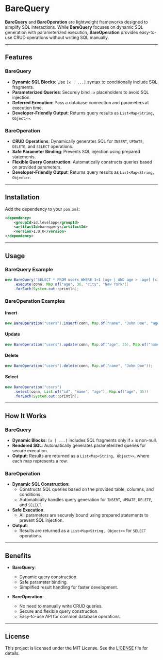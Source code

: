 # **BareQuery**

**BareQuery** and **BareOperation** are lightweight frameworks designed to simplify SQL interactions. While **BareQuery** focuses on dynamic SQL generation with parameterized execution, **BareOperation** provides easy-to-use CRUD operations without writing SQL manually.

---

## **Features**

### **BareQuery**
- **Dynamic SQL Blocks**: Use `[x | ...]` syntax to conditionally include SQL fragments.
- **Parameterized Queries**: Securely bind `:x` placeholders to avoid SQL injection.
- **Deferred Execution**: Pass a database connection and parameters at execution time.
- **Developer-Friendly Output**: Returns query results as `List<Map<String, Object>>`.

### **BareOperation**
- **CRUD Operations**: Dynamically generates SQL for `INSERT`, `UPDATE`, `DELETE`, and `SELECT` operations.
- **Safe Parameter Binding**: Prevents SQL injection using prepared statements.
- **Flexible Query Construction**: Automatically constructs queries based on provided parameters.
- **Developer-Friendly Output**: Returns query results as `List<Map<String, Object>>`.

---

## **Installation**

Add the dependency to your `pom.xml`:
```xml
<dependency>
    <groupId>id.levelapp</groupId>
    <artifactId>barequery</artifactId>
    <version>1.0.0</version>
</dependency>
```

---

## **Usage**

### BareQuery Example
```java
new BareQuery("SELECT * FROM users WHERE 1=1 [age | AND age > :age] [city | AND city = :city]")
    .execute(conn, Map.of("age", 30, "city", "New York"))
    .forEach(System.out::println);
```

### BareOperation Examples

#### Insert
```java
new BareOperation("users").insert(conn, Map.of("name", "John Doe", "age", 30));
```

#### Update
```java
new BareOperation("users").update(conn, Map.of("age", 35), Map.of("name", "John Doe"));
```

#### Delete
```java
new BareOperation("users").delete(conn, Map.of("name", "John Doe"));
```

#### Select
```java
new BareOperation("users")
    .select(conn, List.of("id", "name", "age"), Map.of("age", 35))
    .forEach(System.out::println);
```

---

## **How It Works**

### BareQuery
- **Dynamic Blocks**: `[x | ...]` includes SQL fragments only if `x` is non-null.
- **Rendered SQL**: Automatically generates parameterized queries for secure execution.
- **Output**: Results are returned as a `List<Map<String, Object>>`, where each map represents a row.

### BareOperation
- **Dynamic SQL Construction**:
  - Constructs SQL queries based on the provided table, columns, and conditions.
  - Automatically handles query generation for `INSERT`, `UPDATE`, `DELETE`, and `SELECT`.
- **Safe Execution**:
  - All parameters are securely bound using prepared statements to prevent SQL injection.
- **Output**:
  - Results are returned as a `List<Map<String, Object>>` for `SELECT` operations.

---

## **Benefits**
- **BareQuery**:
  - Dynamic query construction.
  - Safe parameter binding.
  - Simplified result handling for faster development.

- **BareOperation**:
  - No need to manually write CRUD queries.
  - Secure and flexible query construction.
  - Easy-to-use API for common database operations.

---

## **License**
This project is licensed under the MIT License. See the [LICENSE](LICENSE) file for details.